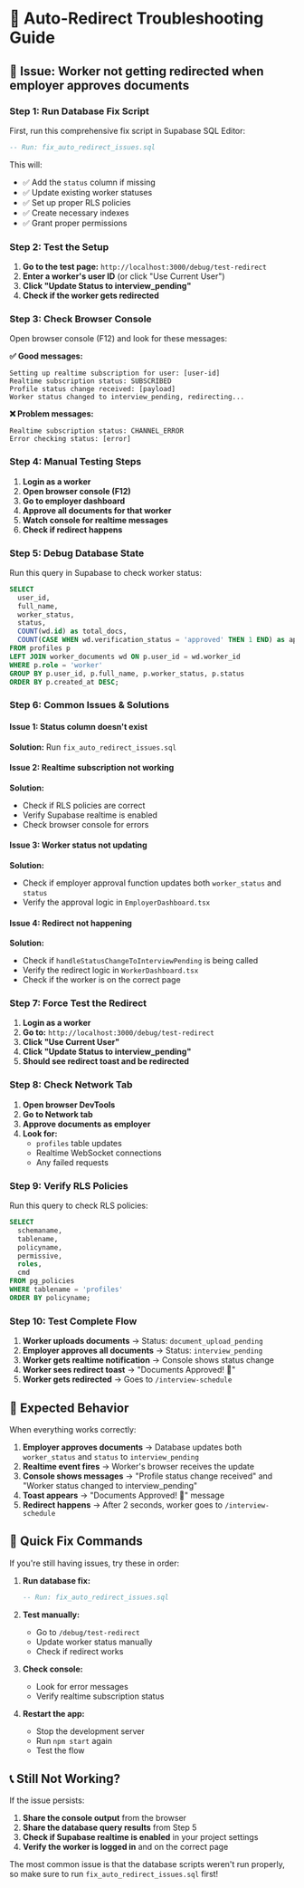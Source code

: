 # 🔧 Auto-Redirect Troubleshooting Guide

## 🚨 **Issue: Worker not getting redirected when employer approves documents**

### **Step 1: Run Database Fix Script**

First, run this comprehensive fix script in Supabase SQL Editor:

```sql
-- Run: fix_auto_redirect_issues.sql
```

This will:
- ✅ Add the `status` column if missing
- ✅ Update existing worker statuses
- ✅ Set up proper RLS policies
- ✅ Create necessary indexes
- ✅ Grant proper permissions

### **Step 2: Test the Setup**

1. **Go to the test page:** `http://localhost:3000/debug/test-redirect`
2. **Enter a worker's user ID** (or click "Use Current User")
3. **Click "Update Status to interview_pending"**
4. **Check if the worker gets redirected**

### **Step 3: Check Browser Console**

Open browser console (F12) and look for these messages:

**✅ Good messages:**
```
Setting up realtime subscription for user: [user-id]
Realtime subscription status: SUBSCRIBED
Profile status change received: [payload]
Worker status changed to interview_pending, redirecting...
```

**❌ Problem messages:**
```
Realtime subscription status: CHANNEL_ERROR
Error checking status: [error]
```

### **Step 4: Manual Testing Steps**

1. **Login as a worker**
2. **Open browser console (F12)**
3. **Go to employer dashboard**
4. **Approve all documents for that worker**
5. **Watch console for realtime messages**
6. **Check if redirect happens**

### **Step 5: Debug Database State**

Run this query in Supabase to check worker status:

```sql
SELECT 
  user_id,
  full_name,
  worker_status,
  status,
  COUNT(wd.id) as total_docs,
  COUNT(CASE WHEN wd.verification_status = 'approved' THEN 1 END) as approved_docs
FROM profiles p
LEFT JOIN worker_documents wd ON p.user_id = wd.worker_id
WHERE p.role = 'worker'
GROUP BY p.user_id, p.full_name, p.worker_status, p.status
ORDER BY p.created_at DESC;
```

### **Step 6: Common Issues & Solutions**

#### **Issue 1: Status column doesn't exist**
**Solution:** Run `fix_auto_redirect_issues.sql`

#### **Issue 2: Realtime subscription not working**
**Solution:** 
- Check if RLS policies are correct
- Verify Supabase realtime is enabled
- Check browser console for errors

#### **Issue 3: Worker status not updating**
**Solution:**
- Check if employer approval function updates both `worker_status` and `status`
- Verify the approval logic in `EmployerDashboard.tsx`

#### **Issue 4: Redirect not happening**
**Solution:**
- Check if `handleStatusChangeToInterviewPending` is being called
- Verify the redirect logic in `WorkerDashboard.tsx`
- Check if the worker is on the correct page

### **Step 7: Force Test the Redirect**

1. **Login as a worker**
2. **Go to:** `http://localhost:3000/debug/test-redirect`
3. **Click "Use Current User"**
4. **Click "Update Status to interview_pending"**
5. **Should see redirect toast and be redirected**

### **Step 8: Check Network Tab**

1. **Open browser DevTools**
2. **Go to Network tab**
3. **Approve documents as employer**
4. **Look for:**
   - `profiles` table updates
   - Realtime WebSocket connections
   - Any failed requests

### **Step 9: Verify RLS Policies**

Run this query to check RLS policies:

```sql
SELECT 
  schemaname,
  tablename,
  policyname,
  permissive,
  roles,
  cmd
FROM pg_policies 
WHERE tablename = 'profiles'
ORDER BY policyname;
```

### **Step 10: Test Complete Flow**

1. **Worker uploads documents** → Status: `document_upload_pending`
2. **Employer approves all documents** → Status: `interview_pending`
3. **Worker gets realtime notification** → Console shows status change
4. **Worker sees redirect toast** → "Documents Approved! 🎉"
5. **Worker gets redirected** → Goes to `/interview-schedule`

## 🎯 **Expected Behavior**

When everything works correctly:

1. **Employer approves documents** → Database updates both `worker_status` and `status` to `interview_pending`
2. **Realtime event fires** → Worker's browser receives the update
3. **Console shows messages** → "Profile status change received" and "Worker status changed to interview_pending"
4. **Toast appears** → "Documents Approved! 🎉" message
5. **Redirect happens** → After 2 seconds, worker goes to `/interview-schedule`

## 🚀 **Quick Fix Commands**

If you're still having issues, try these in order:

1. **Run database fix:**
   ```sql
   -- Run: fix_auto_redirect_issues.sql
   ```

2. **Test manually:**
   - Go to `/debug/test-redirect`
   - Update worker status manually
   - Check if redirect works

3. **Check console:**
   - Look for error messages
   - Verify realtime subscription status

4. **Restart the app:**
   - Stop the development server
   - Run `npm start` again
   - Test the flow

## 📞 **Still Not Working?**

If the issue persists:

1. **Share the console output** from the browser
2. **Share the database query results** from Step 5
3. **Check if Supabase realtime is enabled** in your project settings
4. **Verify the worker is logged in** and on the correct page

The most common issue is that the database scripts weren't run properly, so make sure to run `fix_auto_redirect_issues.sql` first!

